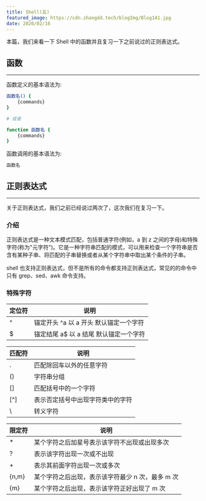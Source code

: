 ```yaml
---
title: Shell(五)
featured_image: https://cdn.zhangdd.tech/blogImg/Blog141.jpg
date: 2020/02/16
---
```


本篇，我们来看一下 Shell 中的函数并且复习一下之前说过的正则表达式。

## 函数
*** 
函数定义的基本语法为: 
``` sh
函数名() {
    {commands}
}

# 或者

function 函数名 {
    {commands}
}
```

函数调用的基本语法为: 
``` sh
函数名
```

## 正则表达式
***  
关于正则表达式，我们之前已经说过两次了，这次我们在复习一下。

### 介绍
正则表达式是一种文本模式匹配，包括普通字符(例如，a 到 z 之间的字母)和特殊字符(称为"元字符")。它是一种字符串匹配的模式，可以用来检查一个字符串是否含有某种子串、将匹配的子串替换或者从某个字符串中取出某个条件的子串。

shell 也支持正则表达式，但不是所有的命令都支持正则表达式，常见的的命令中只有 grep、sed、awk 命令支持。

### 特殊字符
| 定位符 | 说明                                   |
|--------|----------------------------------------|
| ^      | 锚定开头 ^a 以 a 开头 默认锚定一个字符 |
| $      | 锚定结尾 a$ 以 a 结尾 默认锚定一个字符 |


| 匹配符 | 说明                             |
|--------|----------------------------------|
| .      | 匹配除回车以外的任意字符         |
| ()     | 字符串分组                       |
| []     | 匹配括号中的一个字符             |
| [^]    | 表示否定括号中出现字符类中的字符 |
| \      | 转义字符                         |

| 限定符 | 说明                                             |
|--------|--------------------------------------------------|
| *      | 某个字符之后加星号表示该字符不出现或出现多次     |
| ?      | 表示该字符出现一次或不出现                       |
| +      | 表示其前面字符出现一次或多次                     |
| {n,m}  | 某个字符之后出现，表示该字符最少 n 次，最多 m 次 |
| {m}    | 某个字符之后出现，表示该字符正好出现了 m 次      |